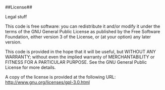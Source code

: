##License##

Legal stuff

This code is free software: you can redistribute it and/or modify it under the terms of the GNU General Public License as published by the Free Software Foundation, either version 3 of the License, or (at your option) any later version.

This code is provided in the hope that it will be useful, but WITHOUT ANY WARRANTY; without even the implied warranty of MERCHANTABILITY or FITNESS FOR A PARTICULAR PURPOSE. See the GNU General Public License for more details.

A copy of the license is provided at the following URL: http://www.gnu.org/licenses/gpl-3.0.html